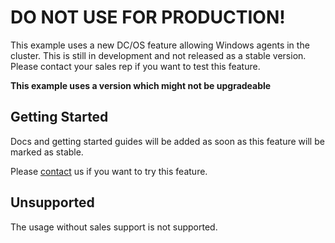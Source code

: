 # DO NOT USE FOR PRODUCTION!
This example uses a new DC/OS feature allowing Windows agents in the cluster. This is still in development and not released as a stable version. Please contact your sales rep if you want to test this feature.

__This example uses a version which might not be upgradeable__

## Getting Started
Docs and getting started guides will be added as soon as this feature will be marked as stable.

Please [contact](https://d2iq.com/contact) us if you want to try this feature.


## Unsupported
The usage without sales support is not supported.
